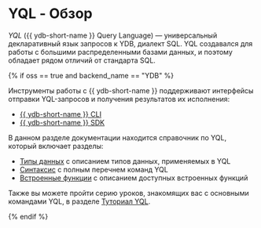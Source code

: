 # YQL - Обзор

*YQL* ({{ ydb-short-name }} Query Language) — универсальный декларативный язык запросов к YDB, диалект SQL. YQL создавался для работы с большими распределенными базами данных, и поэтому обладает рядом отличий от стандарта SQL.

{% if oss == true and backend_name == "YDB" %}

Инструменты работы с {{ ydb-short-name }} поддерживают интерфейсы отправки YQL-запросов и получения результатов их исполнения:

- [{{ ydb-short-name }} CLI](../../../reference/ydb-cli/index.md)
- [{{ ydb-short-name }} SDK](../../../reference/ydb-sdk/index.md)

В данном разделе документации находится справочник по YQL, который включает разделы:

- [Типы данных](../types/index.md) с описанием типов данных, применяемых в YQL
- [Синтаксис](../syntax/index.md) с полным перечнем команд YQL
- [Встроенные функции](../builtins/index.md) с описанием доступных встроенных функций

Также вы можете пройти серию уроков, знакомящих вас с основными командами YQL, в разделе [Туториал YQL](../../../dev/yql-tutorial/index.md).

{% endif %}
